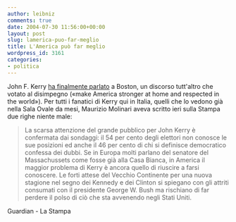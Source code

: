 ```yaml
---
author: leibniz
comments: true
date: 2004-07-30 11:56:00+00:00
layout: post
slug: lamerica-puo-far-meglio
title: L'America può far meglio
wordpress_id: 3161
categories:
- politica
---
```


John F. Kerry [ha finalmente parlato](http://www.guardian.co.uk/uselections2004/story/0,13918,1272616,00.html) a Boston, un discorso tutt'altro che votato al disimpegno («make America stronger at home and respected in the world»). Per tutti i fanatici di Kerry qui in Italia, quelli che lo vedono già nella Sala Ovale da mesi, Maurizio Molinari aveva scritto ieri sulla Stampa due righe niente male:


> La scarsa attenzione del grande pubblico per John Kerry è confermata dai sondaggi: il 54 per cento degli elettori non conosce le sue posizioni ed anche il 46 per cento di chi si definisce democratico confessa dei dubbi.
Se in Europa molti parlano del senatore del Massachussets come fosse già alla Casa Bianca, in America il maggior problema di Kerry è ancora quello di riuscire a farsi conoscere. Le forti attese del Vecchio Continente per una nuova stagione nel segno dei Kennedy e dei Clinton si spiegano con gli attriti consumati con il presidente George W. Bush ma rischiano di far perdere il polso di ciò che sta avvenendo negli Stati Uniti. 


Guardian - La Stampa
